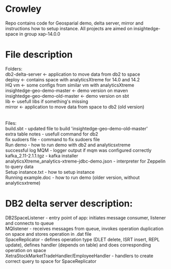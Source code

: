 # Crowley
Repo contains code for Geosparial demo, delta server, mirror and instructions how to setup instance. 
All projects are aimed on insightedge-space in group xap-14.0.0

# File description
Folders:<br>
db2-delta-server <- application to move data from db2 to space<br>
deploy			 <- contains space with analyticsXtreme for 14.0 and 14.2<br>
HQ vm			 <- some configs from similar vm with analyticsXtreme<br>
insightedge-geo-demo-master  <- demo version on maven<br>
insightedge-geo-demo-old-master  <- demo version on sbt<br>
lib   <- usefull libs if something's missing<br>
mirror <- application to move data from space to db2 (old version)<br>
<br><br>
Files: <br>
build.sbt - updated file to build 'insightedge-geo-demo-old-master'<br>
extra table notes  - usefull command for db2<br>
fix sudoers file - command to fix sudoers file<br>
Run demo  - how to run demo with db2 and analyticsxtreme<br>
successful log MQM  - logger output if mqm was configured correctly<br>
kafka_2.11-2.1.1.tgz  - kafka installer<br>
analyticsXtreme_analytics-xtreme-jdbc-demo.json  - interpreter for Zeppelin to query data<br>
Setup instance.txt - how to setup instance<br>
Running example.doc - how to run demo (older version, without analyticsxtreme)<br>


# DB2 delta server description:

DB2SpaceListener - entry point of app: initiates message consumer, listener and connects to queue <br>
MQlistener - receives messages from queue, invokes operation duplication on space and stores operation in .dat file <br>
SpaceReplicator - defines operation type (DLET delete, ISRT insert, REPL update), defines handler (depends on table) and does corresponding operation on space <br>
XetraStockMarketTradeHandler/EmployeeHandler - handlers to create correct query to space for SpaceReplicator
